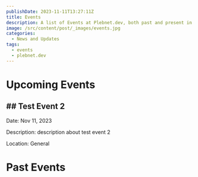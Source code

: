 ```yaml
---
publishDate: 2023-11-11T13:27:11Z
title: Events
description: A list of Events at Plebnet.dev, both past and present in Discord.
image: /src/content/post/_images/events.jpg
categories:
  - News and Updates
tags:
  - events
  - plebnet.dev
---
```




<!-- UPCOMING EVENTS -->
# Upcoming Events

## ## Test Event 2

Date: Nov 11, 2023

Description:
description about test event 2

Location: General

<!-- PAST EVENTS -->
# Past Events

